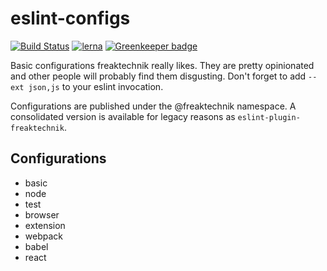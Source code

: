 # eslint-configs

[![Build Status](https://travis-ci.com/freaktechnik/eslint-configs.svg?branch=master)](https://travis-ci.com/freaktechnik/eslint-configs) [![lerna](https://img.shields.io/badge/maintained%20with-lerna-cc00ff.svg)](https://lernajs.io/)
[![Greenkeeper badge](https://badges.greenkeeper.io/freaktechnik/eslint-configs.svg)](https://greenkeeper.io/)

Basic configurations freaktechnik really likes. They are pretty opinionated and other people will probably find them disgusting. Don't forget to add `--ext json,js` to your eslint invocation.

Configurations are published under the @freaktechnik namespace. A consolidated version is available for legacy reasons as `eslint-plugin-freaktechnik`.

## Configurations

- basic
- node
- test
- browser
- extension
- webpack
- babel
- react
